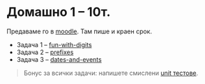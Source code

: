 # Домашно 1 – 10т.

Предаваме го в [moodle](https://learn.fmi.uni-sofia.bg/mod/assign/view.php?id=130159). Там пише и краен срок.

 - Задача 1 – [fun-with-digits](01-fun-with-digits.rkt)
 - Задача 2 – [prefixes](02-prefixes.rkt)
 - Задача 3 – [dates-and-events](03-dates-and-events.md)

> Бонус за всички задачи: напишете смислени [unit тестове](unit-testing-basics.rkt).
